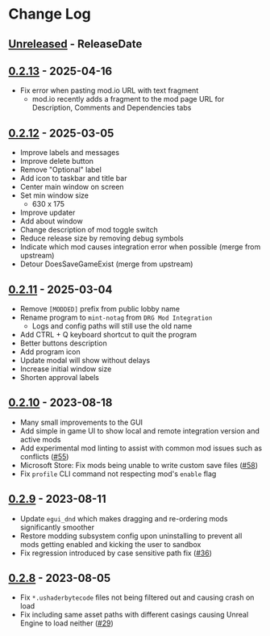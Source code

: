 # Change Log

<!-- next-header -->

## [Unreleased] - ReleaseDate

## [0.2.13] - 2025-04-16

- Fix error when pasting mod.io URL with text fragment
  - mod.io recently adds a fragment to the mod page URL for Description, Comments and Dependencies tabs

## [0.2.12] - 2025-03-05

- Improve labels and messages
- Improve delete button
- Remove "Optional" label
- Add icon to taskbar and title bar
- Center main window on screen
- Set min window size
  - 630 x 175
- Improve updater
- Add about window
- Change description of mod toggle switch
- Reduce release size by removing debug symbols
- Indicate which mod causes integration error when possible (merge from upstream)
- Detour DoesSaveGameExist (merge from upstream)

## [0.2.11] - 2025-03-04

- Remove `[MODDED]` prefix from public lobby name
- Rename program to `mint-notag` from `DRG Mod Integration`
  - Logs and config paths will still use the old name
- Add CTRL + Q keyboard shortcut to quit the program
- Better buttons description
- Add program icon
- Update modal will show without delays
- Increase initial window size
- Shorten approval labels

## [0.2.10] - 2023-08-18

- Many small improvements to the GUI
- Add simple in game UI to show local and remote integration version and active mods
- Add experimental mod linting to assist with common mod issues such as conflicts ([#55](https://github.com/trumank/drg-mod-integration/pull/55))
- Microsoft Store: Fix mods being unable to write custom save files ([#58](https://github.com/trumank/drg-mod-integration/issues/58))
- Fix `profile` CLI command not respecting mod's `enable` flag

## [0.2.9] - 2023-08-11

- Update `egui_dnd` which makes dragging and re-ordering mods significantly smoother
- Restore modding subsystem config upon uninstalling to prevent all mods getting enabled and kicking the user to sandbox
- Fix regression introduced by case sensitive path fix ([#36](https://github.com/trumank/drg-mod-integration/issues/36))

## [0.2.8] - 2023-08-05

- Fix `*.ushaderbytecode` files not being filtered out and causing crash on load
- Fix including same asset paths with different casings causing Unreal Engine to load neither ([#29](https://github.com/trumank/drg-mod-integration/issues/29))

<!-- next-url -->
[Unreleased]: https://github.com/Strappazzon/drg-mint-notag/compare/v0.2.13...HEAD
[0.2.13]: https://github.com/Strappazzon/drg-mint-notag/compare/v0.2.12...v0.2.13
[0.2.12]: https://github.com/Strappazzon/drg-mint-notag/compare/v0.2.11...v0.2.12
[0.2.11]: https://github.com/Strappazzon/drg-mint-notag/compare/832f7db...v0.2.11
[0.2.10]: https://github.com/trumank/drg-mod-integration/compare/v0.2.9...v0.2.10
[0.2.9]: https://github.com/trumank/drg-mod-integration/compare/v0.2.8...v0.2.9
[0.2.8]: https://github.com/trumank/drg-mod-integration/compare/v0.2.7...v0.2.8
